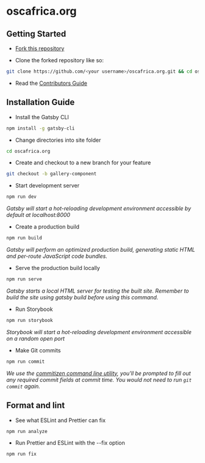 # oscafrica.org

## Getting Started

- [Fork this repository](https://help.github.com/articles/fork-a-repo/)

- Clone the forked repository like so:

```sh
git clone https://github.com/<your username>/oscafrica.org.git && cd oscafrica.org
```

- Read the [Contributors Guide](https://github.com/oscafrica/oscafrica.org/blob/master/CONTRIBUTING.md)

## Installation Guide

- Install the Gatsby CLI

```sh
npm install -g gatsby-cli
```

- Change directories into site folder

```sh
cd oscafrica.org
```

- Create and checkout to a new branch for your feature

```sh
git checkout -b gallery-component
```

- Start development server

```sh
npm run dev
```

_Gatsby will start a hot-reloading development environment accessible by default at localhost:8000_

- Create a production build

```sh
npm run build
```

_Gatsby will perform an optimized production build, generating static HTML and per-route JavaScript code bundles._

- Serve the production build locally

```sh
npm run serve
```

_Gatsby starts a local HTML server for testing the built site. Remember to build the site using gatsby build before using this command._

- Run Storybook

```sh
npm run storybook
```

_Storybook will start a hot-reloading development environment accessible on a random open port_

- Make Git commits

```sh
npm run commit
```

_We use the [commitizen command line utility](https://github.com/commitizen/cz-cli), you'll be prompted to fill out any required commit fields at commit time. You would not need to run `git commit` again._

## Format and lint

- See what ESLint and Prettier can fix

```sh
npm run analyze
```

- Run Prettier and ESLint with the --fix option

```sh
npm run fix
```